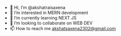 - 👋 Hi, I’m @akshatraisaxena
- 👀 I’m interested in MERN development
- 🌱 I’m currently learning NEXT JS
- 💞️ I’m looking to collaborate on WEB DEV
- 📫 How to reach me akshatsaxena2302@gmail.com


<!---
akshatraisaxena/akshatraisaxena is a ✨ special ✨ repository because its `README.md` (this file) appears on your GitHub profile.
You can click the Preview link to take a look at your changes.
--->
